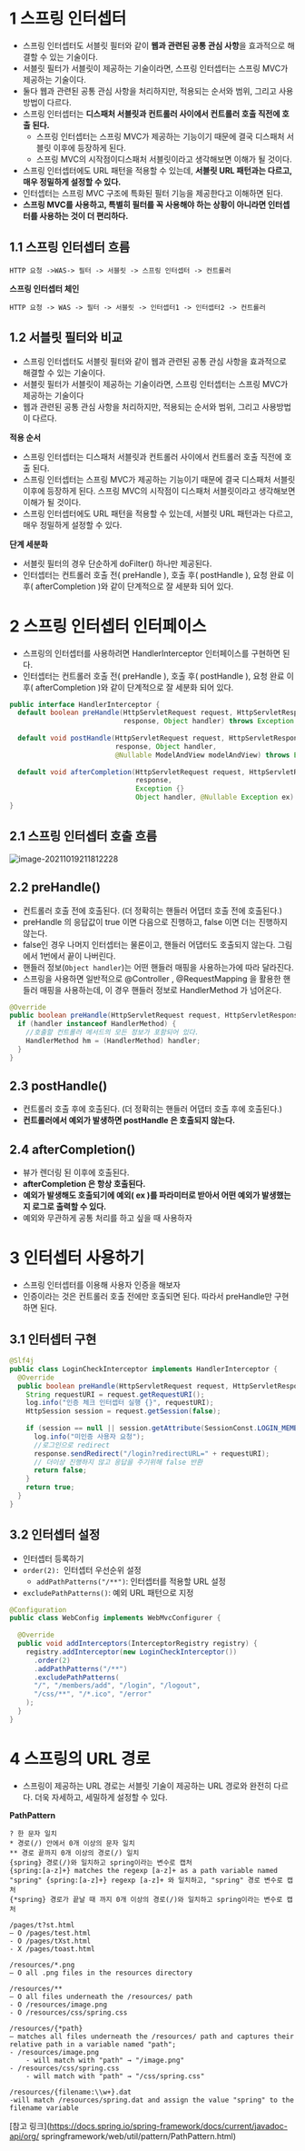 # 1 스프링 인터셉터

* 스프링 인터셉터도 서블릿 필터와 같이 **웹과 관련된 공통 관심 사항**을 효과적으로 해결할 수 있는 기술이다. 
* 서블릿 필터가 서블릿이 제공하는 기술이라면, 스프링 인터셉터는 스프링 MVC가 제공하는 기술이다. 
* 둘다 웹과 관련된 공통 관심 사항을 처리하지만, 적용되는 순서와 범위, 그리고 사용방법이 다르다.
* 스프링 인터셉터는 **디스패처 서블릿과 컨트롤러 사이에서 컨트롤러 호출 직전에 호출 된다.**
  * 스프링 인터셉터는 스프링 MVC가 제공하는 기능이기 때문에 결국 디스패처 서블릿 이후에 등장하게 된다. 
  * 스프링 MVC의 시작점이디스패처 서블릿이라고 생각해보면 이해가 될 것이다.
*  스프링 인터셉터에도 URL 패턴을 적용할 수 있는데, **서블릿 URL 패턴과는 다르고, 매우 정밀하게 설정할 수 있다.**
* 인터셉터는 스프링 MVC 구조에 특화된 필터 기능을 제공한다고 이해하면 된다.
*  **스프링 MVC를 사용하고, 특별히 필터를 꼭 사용해야 하는 상황이 아니라면 인터셉터를 사용하는 것이 더 편리하다.**



## 1.1 스프링 인터셉터 흐름

```
HTTP 요청 ->WAS-> 필터 -> 서블릿 -> 스프링 인터셉터 -> 컨트롤러
```

**스프링 인터셉터 체인**

```
HTTP 요청 -> WAS -> 필터 -> 서블릿 -> 인터셉터1 -> 인터셉터2 -> 컨트롤러
```



## 1.2 서블릿 필터와 비교

- 스프링 인터셉터도 서블릿 필터와 같이 웹과 관련된 공통 관심 사항을 효과적으로 해결할 수 있는 기술이다.
- 서블릿 필터가 서블릿이 제공하는 기술이라면, 스프링 인터셉터는 스프링 MVC가 제공하는 기술이다
- 웹과 관련된 공통 관심 사항을 처리하지만, 적용되는 순서와 범위, 그리고 사용방법이 다르다.



**적용 순서**

- 스프링 인터셉터는 디스패처 서블릿과 컨트롤러 사이에서 컨트롤러 호출 직전에 호출 된다.
- 스프링 인터셉터는 스프링 MVC가 제공하는 기능이기 때문에 결국 디스패처 서블릿 이후에 등장하게 된다. 스프링 MVC의 시작점이 디스패처 서블릿이라고 생각해보면 이해가 될 것이다.
- 스프링 인터셉터에도 URL 패턴을 적용할 수 있는데, 서블릿 URL 패턴과는 다르고, 매우 정밀하게 설정할 수 있다.



**단계 세분화**

- 서블릿 필터의 경우 단순하게 doFilter() 하나만 제공된다. 
- 인터셉터는 컨트롤러 호출 전( preHandle ), 호출 후( postHandle ), 요청 완료 이후( afterCompletion )와 같이 단계적으로 잘 세분화 되어 있다.



# 2 스프링 인터셉터 인터페이스

* 스프링의 인터셉터를 사용하려면 HandlerInterceptor 인터페이스를 구현하면 된다.
* 인터셉터는 컨트롤러 호출 전( preHandle ), 호출 후( postHandle ), 요청 완료 이후( afterCompletion )와 같이 단계적으로 잘 세분화 되어 있다.

```java
public interface HandlerInterceptor {
  default boolean preHandle(HttpServletRequest request, HttpServletResponse
                            response, Object handler) throws Exception {}
  
  default void postHandle(HttpServletRequest request, HttpServletResponse
                          response, Object handler, 
                          @Nullable ModelAndView modelAndView) throws Exception {}
  
  default void afterCompletion(HttpServletRequest request, HttpServletResponse
                               response,
                               Exception {}
                               Object handler, @Nullable Exception ex) throws Exception {}
}
```



## 2.1 스프링 인터셉터 호출 흐름

![image-20211019211812228](./images/flow.png)



## 2.2 preHandle()

* 컨트롤러 호출 전에 호출된다. (더 정확히는 핸들러 어댑터 호출 전에 호출된다.)
* preHandle 의 응답값이 true 이면 다음으로 진행하고, false 이면 더는 진행하지 않는다.
* false인 경우 나머지 인터셉터는 물론이고, 핸들러 어댑터도 호출되지 않는다. 그림에서 1번에서 끝이 나버린다.
* 핸들러 정보(`Object handler`)는 어떤 핸들러 매핑을 사용하는가에 따라 달라진다. 
* 스프링을 사용하면 일반적으로 @Controller , @RequestMapping 을 활용한 핸들러 매핑을 사용하는데, 이 경우 핸들러 정보로 HandlerMethod 가 넘어온다.

```java
@Override
public boolean preHandle(HttpServletRequest request, HttpServletResponse response, Object handler) throws Exception {
  if (handler instanceof HandlerMethod) {
    //호출할 컨트롤러 메서드의 모든 정보가 포함되어 있다.
    HandlerMethod hm = (HandlerMethod) handler; 
  }
}
```



## 2.3 postHandle()

* 컨트롤러 호출 후에 호출된다. (더 정확히는 핸들러 어댑터 호출 후에 호출된다.)
* **컨트롤러에서 예외가 발생하면 postHandle 은 호출되지 않는다.**



## 2.4 afterCompletion()

* 뷰가 렌더링 된 이후에 호출된다.
* **afterCompletion 은 항상 호출된다.**
* **예외가 발생해도 호출되기에 예외( ex )를 파라미터로 받아서 어떤 예외가 발생했는지 로그로 출력할 수 있다.**
* 예외와 무관하게 공통 처리를 하고 싶을 때 사용하자



# 3 인터셉터 사용하기

* 스프링 인터셉터를 이용해 사용자 인증을 해보자
* 인증이라는 것은 컨트롤러 호출 전에만 호출되면 된다. 따라서 preHandle만 구현하면 된다.



## 3.1 인터셉터 구현

```java
@Slf4j
public class LoginCheckInterceptor implements HandlerInterceptor {
  @Override
  public boolean preHandle(HttpServletRequest request, HttpServletResponse response, Object handler) throws Exception {
    String requestURI = request.getRequestURI(); 
    log.info("인증 체크 인터셉터 실행 {}", requestURI);
    HttpSession session = request.getSession(false);
    
    if (session == null || session.getAttribute(SessionConst.LOGIN_MEMBER) == null) {
      log.info("미인증 사용자 요청");
      //로그인으로 redirect
      response.sendRedirect("/login?redirectURL=" + requestURI);
      // 더이상 진행하지 않고 응답을 주기위해 false 반환
      return false;
    }
    return true;
  }
} 
```



## 3.2 인터셉터 설정

* 인터셉터 등록하기
* `order(2): `인터셉터 우선순위 설정
  * `addPathPatterns("/**")`: 인터셉터를 적용할 URL 설정 
* `excludePathPatterns()`: 예외 URL 패턴으로 지정

```java
@Configuration
public class WebConfig implements WebMvcConfigurer {
  
  @Override
  public void addInterceptors(InterceptorRegistry registry) {
    registry.addInterceptor(new LoginCheckInterceptor())
      .order(2)
      .addPathPatterns("/**")
      .excludePathPatterns(
      "/", "/members/add", "/login", "/logout",
      "/css/**", "/*.ico", "/error"
    );
  }
}
```



# 4 스프링의 URL 경로

* 스프링이 제공하는 URL 경로는 서블릿 기술이 제공하는 URL 경로와 완전히 다르다. 더욱 자세하고, 세밀하게 설정할 수 있다.

**PathPattern**

```
? 한 문자 일치
* 경로(/) 안에서 0개 이상의 문자 일치
** 경로 끝까지 0개 이상의 경로(/) 일치
{spring} 경로(/)와 일치하고 spring이라는 변수로 캡처
{spring:[a-z]+} matches the regexp [a-z]+ as a path variable named "spring" {spring:[a-z]+} regexp [a-z]+ 와 일치하고, "spring" 경로 변수로 캡처
{*spring} 경로가 끝날 때 까지 0개 이상의 경로(/)와 일치하고 spring이라는 변수로 캡처

/pages/t?st.html 
— O /pages/test.html
- O /pages/tXst.html
- X /pages/toast.html

/resources/*.png 
— O all .png files in the resources directory

/resources/** 
— O all files underneath the /resources/ path
- O /resources/image.png 
- O /resources/css/spring.css

/resources/{*path} 
— matches all files underneath the /resources/ path and captures their relative path in a variable named "path";
- /resources/image.png
	- will match with "path" → "/image.png"
- /resources/css/spring.css 
	- will match with "path" → "/css/spring.css"

/resources/{filename:\\w+}.dat
-will match /resources/spring.dat and assign the value "spring" to the filename variable
```

[참고 링크](https://docs.spring.io/spring-framework/docs/current/javadoc-api/org/ springframework/web/util/pattern/PathPattern.html)


